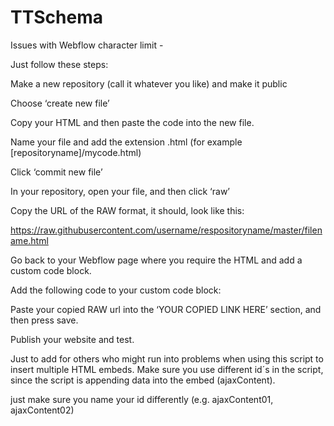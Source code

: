 # TTSchema

Issues with Webflow character limit - 

Just follow these steps:

Make a new repository (call it whatever you like) and make it public

Choose ‘create new file’

Copy your HTML and then paste the code into the new file.

Name your file and add the extension .html (for example [repositoryname]/mycode.html)

Click ‘commit new file’

In your repository, open your file, and then click ‘raw’

Copy the URL of the RAW format, it should, look like this:

https://raw.githubusercontent.com/username/respositoryname/master/filename.html

Go back to your Webflow page where you require the HTML and add a custom code block.

Add the following code to your custom code block:
<div id="ajaxContent"></div><script> var Webflow = Webflow || []; Webflow.push(function() { $.get('YOUR COPIED LINK HERE', function(data) { $('#ajaxContent').append(data); }); }); </script>

Paste your copied RAW url into the ‘YOUR COPIED LINK HERE’ section, and then press save.

Publish your website and test.



Just to add for others who might run into problems when using this script to insert multiple HTML embeds. Make sure you use different id´s in the script, since the script is appending data into the embed (ajaxContent).

<div id="ajaxContent01"></div><script> var Webflow = Webflow || []; Webflow.push(function() { $.get('YOUR COPIED LINK HERE', function(data) { $('#ajaxContent01').append(data); }); }); </script>

<div id="ajaxContent02"></div><script> var Webflow = Webflow || []; Webflow.push(function() { $.get('YOUR COPIED LINK HERE', function(data) { $('#ajaxContent02').append(data); }); }); </script>

just make sure you name your id differently (e.g. ajaxContent01, ajaxContent02)

